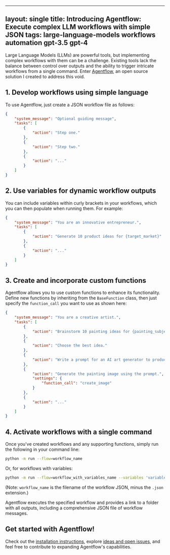 
---
layout: single
title: Introducing Agentflow: Execute complex LLM workflows with simple JSON
tags: large-language-models workflows automation gpt-3.5 gpt-4
---

Large Language Models (LLMs) are powerful tools, but implementing complex workflows with them can be a challenge. Existing tools lack the balance between control over outputs and the ability to trigger intricate workflows from a single command. Enter [Agentflow](https://github.com/simonmesmith/agentflow), an open source solution I created to address this void.

## 1. Develop workflows using simple language
To use Agentflow, just create a JSON workflow file as follows:

```json
{
    "system_message": "Optional guiding message",
    "tasks": [
        {
            "action": "Step one."
        },
        {
            "action": "Step two."
        },
        {
            "action": "..."
        }
    ]
}
```

## 2. Use variables for dynamic workflow outputs
You can include variables within curly brackets in your workflows, which you can then populate when running them. For example:

```json
{
    "system_message": "You are an innovative entrepreneur.",
    "tasks": [
        {
            "action": "Generate 10 product ideas for {target_market}"
        },
        {
            "action": "..."
        }
    ]
}
```

## 3. Create and incorporate custom functions
Agentflow allows you to use custom functions to enhance its functionality. Define new functions by inheriting from the `BaseFunction` class, then just specify the `function_call` you want to use as shown here:

```json
{
    "system_message": "You are a creative artist.",
    "tasks": [
        {
            "action": "Brainstorm 10 painting ideas for {painting_subject}."
        },
        {
            "action": "Choose the best idea."
        },
        {
            "action": "Write a prompt for an AI art generator to produce an image of the painting."
        },
        {
            "action": "Generate the painting image using the prompt.", 
            "settings": {
                "function_call": "create_image"
            }
        },
        {
            "action": "..."
        }
    ]
}
```

## 4. Activate workflows with a single command
Once you've created workflows and any supporting functions, simply run the following in your command line:

```bash
python -m run --flow=workflow_name
```

Or, for workflows with variables:

```bash
python -m run --flow=workflow_with_variables_name --variables 'variable_1_name=value1' 'variable_2_name=value2'
```

(Note: `workflow_name` is the filename of the workflow JSON, minus the `.json` extension.)

Agentflow executes the specified workflow and provides a link to a folder with all outputs, including a comprehensive JSON file of workflow messages.

## Get started with Agentflow!

Check out the [installation instructions](https://github.com/simonmesmith/agentflow), explore [ideas and open issues](https://github.com/simonmesmith/agentflow/issues), and feel free to contribute to expanding Agentflow's capabilities.
